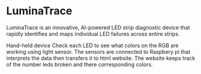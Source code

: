 # LuminaTrace
LuminaTrace is an innovative, AI-powered LED strip diagnostic device that rapidly identifies and maps individual LED failures across entire strips.

Hand-held device
Check each LED to see what colors on the RGB are working using light sensor.
The sensors are connected to Raspbery pi that interprets the data then transfers it to html website.
The website keeps track of the number leds broken and there corresponding colors.

